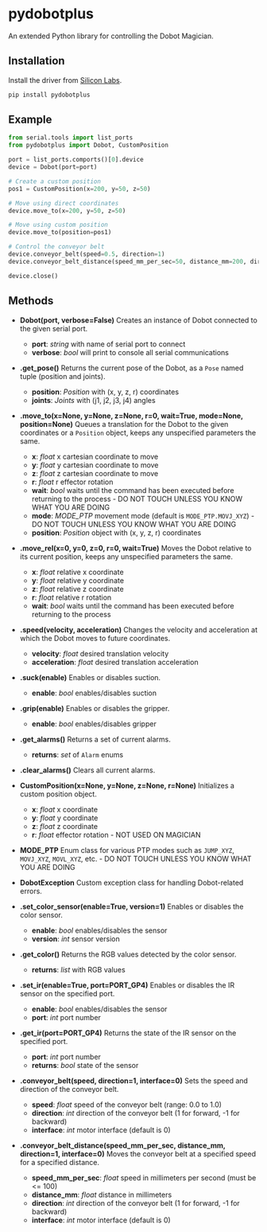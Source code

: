 # pydobotplus

An extended Python library for controlling the Dobot Magician.

## Installation

Install the driver from [Silicon Labs](https://www.silabs.com/products/development-tools/software/usb-to-uart-bridge-vcp-drivers).

```sh
pip install pydobotplus
```

## Example

```python
from serial.tools import list_ports
from pydobotplus import Dobot, CustomPosition

port = list_ports.comports()[0].device
device = Dobot(port=port)

# Create a custom position
pos1 = CustomPosition(x=200, y=50, z=50)

# Move using direct coordinates
device.move_to(x=200, y=50, z=50)

# Move using custom position
device.move_to(position=pos1)

# Control the conveyor belt
device.conveyor_belt(speed=0.5, direction=1)
device.conveyor_belt_distance(speed_mm_per_sec=50, distance_mm=200, direction=1)

device.close()
```

## Methods

* **Dobot(port, verbose=False)** Creates an instance of Dobot connected to the given serial port.
    * **port**: _string_ with name of serial port to connect
    * **verbose**: _bool_ will print to console all serial communications

* **.get_pose()** Returns the current pose of the Dobot, as a `Pose` named tuple (position and joints).
    * **position**: _Position_ with (x, y, z, r) coordinates
    * **joints**: _Joints_ with (j1, j2, j3, j4) angles

* **.move_to(x=None, y=None, z=None, r=0, wait=True, mode=None, position=None)** Queues a translation for the Dobot to the given coordinates or a `Position` object, keeps any unspecified parameters the same.
    * **x**: _float_ x cartesian coordinate to move
    * **y**: _float_ y cartesian coordinate to move
    * **z**: _float_ z cartesian coordinate to move
    * **r**: _float_ r effector rotation
    * **wait**: _bool_ waits until the command has been executed before returning to the process - DO NOT TOUCH UNLESS YOU KNOW WHAT YOU ARE DOING
    * **mode**: _MODE_PTP_ movement mode (default is `MODE_PTP.MOVJ_XYZ`) - DO NOT TOUCH UNLESS YOU KNOW WHAT YOU ARE DOING
    * **position**: _Position_ object with (x, y, z, r) coordinates

* **.move_rel(x=0, y=0, z=0, r=0, wait=True)** Moves the Dobot relative to its current position, keeps any unspecified parameters the same.
    * **x**: _float_ relative x coordinate
    * **y**: _float_ relative y coordinate
    * **z**: _float_ relative z coordinate
    * **r**: _float_ relative r rotation
    * **wait**: _bool_ waits until the command has been executed before returning to the process

* **.speed(velocity, acceleration)** Changes the velocity and acceleration at which the Dobot moves to future coordinates.
    * **velocity**: _float_ desired translation velocity
    * **acceleration**: _float_ desired translation acceleration

* **.suck(enable)** Enables or disables suction.
    * **enable**: _bool_ enables/disables suction

* **.grip(enable)** Enables or disables the gripper.
    * **enable**: _bool_ enables/disables gripper

* **.get_alarms()** Returns a set of current alarms.
    * **returns**: _set_ of `Alarm` enums

* **.clear_alarms()** Clears all current alarms.

* **CustomPosition(x=None, y=None, z=None, r=None)** Initializes a custom position object.
    * **x**: _float_ x coordinate
    * **y**: _float_ y coordinate
    * **z**: _float_ z coordinate
    * **r**: _float_ effector rotation - NOT USED ON MAGICIAN

* **MODE_PTP** Enum class for various PTP modes such as `JUMP_XYZ`, `MOVJ_XYZ`, `MOVL_XYZ`, etc. - DO NOT TOUCH UNLESS YOU KNOW WHAT YOU ARE DOING

* **DobotException** Custom exception class for handling Dobot-related errors.

* **.set_color_sensor(enable=True, version=1)** Enables or disables the color sensor.
    * **enable**: _bool_ enables/disables the sensor
    * **version**: _int_ sensor version

* **.get_color()** Returns the RGB values detected by the color sensor.
    * **returns**: _list_ with RGB values

* **.set_ir(enable=True, port=PORT_GP4)** Enables or disables the IR sensor on the specified port.
    * **enable**: _bool_ enables/disables the sensor
    * **port**: _int_ port number

* **.get_ir(port=PORT_GP4)** Returns the state of the IR sensor on the specified port.
    * **port**: _int_ port number
    * **returns**: _bool_ state of the sensor

* **.conveyor_belt(speed, direction=1, interface=0)** Sets the speed and direction of the conveyor belt.
    * **speed**: _float_ speed of the conveyor belt (range: 0.0 to 1.0)
    * **direction**: _int_ direction of the conveyor belt (1 for forward, -1 for backward)
    * **interface**: _int_ motor interface (default is 0)

* **.conveyor_belt_distance(speed_mm_per_sec, distance_mm, direction=1, interface=0)** Moves the conveyor belt at a specified speed for a specified distance.
    * **speed_mm_per_sec**: _float_ speed in millimeters per second (must be <= 100)
    * **distance_mm**: _float_ distance in millimeters
    * **direction**: _int_ direction of the conveyor belt (1 for forward, -1 for backward)
    * **interface**: _int_ motor interface (default is 0)